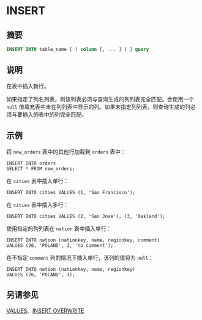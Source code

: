 
# INSERT

## 摘要

``` sql
INSERT INTO table_name [ ( column [, ... ] ) ] query
```

## 说明

在表中插入新行。

如果指定了列名列表，则该列表必须与查询生成的列列表完全匹配。会使用一个 `null` 值填充表中未在列列表中显示的列。如果未指定列列表，则查询生成的列必须与要插入的表中的列完全匹配。

## 示例

将 `new_orders` 表中的其他行加载到 `orders` 表中：

    INSERT INTO orders
    SELECT * FROM new_orders;

在 `cities` 表中插入单行：

    INSERT INTO cities VALUES (1, 'San Francisco');

在 `cities` 表中插入多行：

    INSERT INTO cities VALUES (2, 'San Jose'), (3, 'Oakland');

使用指定的列列表在 `nation` 表中插入单行：

    INSERT INTO nation (nationkey, name, regionkey, comment)
    VALUES (26, 'POLAND', 3, 'no comment');

在不指定 `comment` 列的情况下插入单行，该列的值将为 `null`：

    INSERT INTO nation (nationkey, name, regionkey)
    VALUES (26, 'POLAND', 3);

## 另请参见

[VALUES](./values.html)、[INSERT OVERWRITE](./insert-overwrite.html)